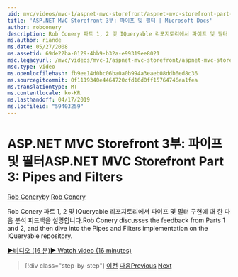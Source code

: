 ```yaml
---
uid: mvc/videos/mvc-1/aspnet-mvc-storefront/aspnet-mvc-storefront-part-3-pipes-and-filters
title: 'ASP.NET MVC Storefront 3부: 파이프 및 필터 | Microsoft Docs'
author: robconery
description: Rob Conery 파트 1, 2 및 IQueryable 리포지토리에서 파이프 및 필터 구현에 대 한 다음 분석 피드백을 설명합니다.
ms.author: riande
ms.date: 05/27/2008
ms.assetid: 69de22ba-0129-4bb9-b32a-e99319ee8021
msc.legacyurl: /mvc/videos/mvc-1/aspnet-mvc-storefront/aspnet-mvc-storefront-part-3-pipes-and-filters
msc.type: video
ms.openlocfilehash: fb9ee14d0bc06ba0a0b994a3eaeb08ddb6ed8c36
ms.sourcegitcommit: 0f1119340e4464720cfd16d0ff15764746ea1fea
ms.translationtype: MT
ms.contentlocale: ko-KR
ms.lasthandoff: 04/17/2019
ms.locfileid: "59403259"
---
```

# <a name="aspnet-mvc-storefront-part-3-pipes-and-filters"></a><span data-ttu-id="a129e-103">ASP.NET MVC Storefront 3부: 파이프 및 필터</span><span class="sxs-lookup"><span data-stu-id="a129e-103">ASP.NET MVC Storefront Part 3: Pipes and Filters</span></span>

<span data-ttu-id="a129e-104">[Rob Conery](https://github.com/robconery)</span><span class="sxs-lookup"><span data-stu-id="a129e-104">by [Rob Conery](https://github.com/robconery)</span></span>

<span data-ttu-id="a129e-105">Rob Conery 파트 1, 2 및 IQueryable 리포지토리에서 파이프 및 필터 구현에 대 한 다음 분석 피드백을 설명합니다.</span><span class="sxs-lookup"><span data-stu-id="a129e-105">Rob Conery discusses the feedback from Parts 1 and 2, and then dive into the Pipes and Filters implementation on the IQueryable repository.</span></span>

[<span data-ttu-id="a129e-106">&#9654;비디오 (16 분)</span><span class="sxs-lookup"><span data-stu-id="a129e-106">&#9654; Watch video (16 minutes)</span></span>](https://channel9.msdn.com/Blogs/ASP-NET-Site-Videos/aspnet-mvc-storefront-part-3-pipes-and-filters)

> [!div class="step-by-step"]
> <span data-ttu-id="a129e-107">[이전](aspnet-mvc-storefront-part-2-the-repository-pattern.md)
> [다음](aspnet-mvc-storefront-part-4-linq-to-sql-spike.md)</span><span class="sxs-lookup"><span data-stu-id="a129e-107">[Previous](aspnet-mvc-storefront-part-2-the-repository-pattern.md)
[Next](aspnet-mvc-storefront-part-4-linq-to-sql-spike.md)</span></span>
